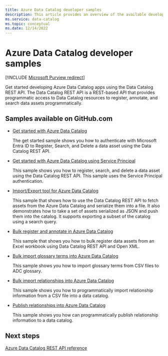 ```yaml
---
title: Azure Data Catalog developer samples
description: This article provides an overview of the available developer samples for the Data Catalog REST API.
ms.service: data-catalog
ms.topic: conceptual
ms.date: 12/14/2022
---
```

# Azure Data Catalog developer samples

[!INCLUDE [Microsoft Purview redirect](includes/catalog-to-purview-migration-flag.md)]

Get started developing Azure Data Catalog apps using the Data Catalog REST API. The Data Catalog REST API is a REST-based API that provides programmatic access to Data Catalog resources to register, annotate, and search data assets programmatically.

## Samples available on GitHub.com

* [Get started with Azure Data Catalog](https://github.com/Azure-Samples/data-catalog-dotnet-get-started/)
  
   The get started sample shows you how to authenticate with Microsoft Entra ID to Register, Search, and Delete a data asset using the Data Catalog REST API.

* [Get started with Azure Data Catalog using Service Principal](https://github.com/Azure-Samples/data-catalog-dotnet-service-principal-get-started/)

   This sample shows you how to register, search, and delete a data asset using the Data Catalog REST API. This sample uses the Service Principal authentication.

* [Import/Export tool for Azure Data Catalog](https://github.com/Azure-Samples/data-catalog-dotnet-import-export/)

   This sample that shows how to use the Data Catalog REST API to fetch assets from the Azure Data Catalog and serialize them into a file. It also demonstrates how to take a set of assets serialized as JSON and push them into the catalog. It supports exporting a subset of the catalog using a search query.

* [Bulk register and annotate in Azure Data Catalog](https://github.com/Azure-Samples/data-catalog-dotnet-excel-register-data-assets/)
  
   This sample that shows you how to bulk register data assets from an Excel workbook using Data Catalog REST API and Open XML.
  
* [Bulk import glossary terms into Azure Data Catalog](https://github.com/Azure-Samples/data-catalog-bulk-import-glossary/)

   This sample shows you how to import glossary terms from CSV files to ADC glossary.

* [Bulk import relationships into Azure Data Catalog](https://github.com/Azure-Samples/data-catalog-bulk-import-relationship/)

   This sample shows you how to programmatically import relationship information from a CSV file into a data catalog.

* [Publish relationships into Azure Data Catalog](https://github.com/Azure-Samples/data-catalog-dotnet-publish-relationships/)

   This sample shows you how can programmatically publish relationship information to a data catalog.

## Next steps

[Azure Data Catalog REST API reference](/rest/api/datacatalog/)
